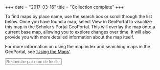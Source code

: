 +++
date = "2017-03-16"
title = "Collection complète"
+++

To find maps by place name, use the search box or scroll through the list below. Once you have found a map, select View in GeoPortal to visualize this map in the Scholar’s Portal GeoPortal. This will overlay the map onto a current base map, allowing you to explore changes over time. It will also provide you with more detailed information about the map itself.

For more information on using the map index and searching maps in the GeoPortal, see [‘Using the Maps’](../using-maps).

<input placeholder="Recherche par nom de feuille" name="Place name search" id="index-filter" type="text" aria-label="
Recherche par nom de feuille"/>

<script>
// Import a json file (previously sorted by place name, then year) and display, keeping all of the items with the same place name displayed together

  $.getJSON("../../combined_namesort.json", function(json) {

    // Create an array from the json file
    var jsontext = JSON.parse(JSON.stringify(json));
    var lines = '';

    for (var i = 0; i<jsontext.length; i++) {
      var title = jsontext[i].title.replace(/[^a-zA-Z0-9-_]/g, '');

      // if the title for the current item is not the same as the previous one, print the place name
      if (jsontext[ (i===0) ? (jsontext.length-1) : (i-1)].title !== jsontext[i].title) {
        lines += '<div>';
        lines += '<a class="toggle-mapsheets" href="" data-target="' + title + '-section">' + jsontext[i].title + '</a></div>';
      }

      lines += '<div class="' + title + '-section sheet-item">';
      lines += '<p>Year: ' + jsontext[i].year + ' | ';
      lines += '<a href="http://geodev.scholarsportal.info/#r/details/_uri@=' + jsontext[i].fullname + '&_add:true"> View in GeoPortal<i class="fa fa-external-link" aria-hidden="true"></i></a>| '; 
      lines += '<a href="http://geostaging.scholarsportal.info/proxy.html?http:__maps.scholarsportal.info/files/images/OpenContent/' + jsontext[i].fullname + '.jpg"> Download image </a></p>';
      lines += '</div>';

      // append the content into the div with the same id
      $(lines).appendTo('#index');

      // reset the lines variable so it isn't duplicated on the next loop
      lines = "";
    }

    // expand to see all sheets when the place name is clicked
    $( '.toggle-mapsheets' ).click(function(e) {
      e.preventDefault();
      var cssClass = $(e.target).data('target');
      $( '.' + cssClass ).toggle();
    });

    // Filter box
    $('#index-filter').keyup(function(){
        var valThis = $(this).val().toLowerCase();
        $('.sheet-item:visible').hide();

    if(valThis == ""){
        $('.toggle-mapsheets').show();           
    }

    else {
      $('.toggle-mapsheets').each(function(){
          var text = $(this).text().toLowerCase();
          (text.indexOf(valThis) >= 0) ? $(this).show() : $(this).hide();
      });
    };
  });
});
</script>

<div id="index"></div>
